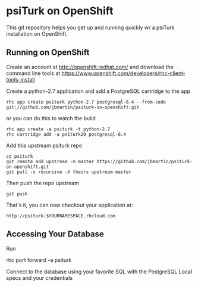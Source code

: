 psiTurk on OpenShift
====================

This git repository helps you get up and running quickly w/ a psiTurk installation
on OpenShift.


Running on OpenShift
--------------------

Create an account at http://openshift.redhat.com/ and download the command line tools at https://www.openshift.com/developers/rhc-client-tools-install

Create a python-2.7 application and add a PostgreSQL cartridge to the app

    rhc app create psiturk python-2.7 postgresql-8.4 --from-code git://github.com/jbmartin/psiturk-on-openshift.git

or you can do this to watch the build

    rhc app create -a psiturk -t python-2.7
    rhc cartridge add -a psiturk20 postgresql-8.4

Add this upstream psiturk repo

    cd psiturk
    git remote add upstream -m master https://github.com/jbmartin/psiturk-on-openshift.git
    git pull -s recursive -X theirs upstream master

Then push the repo upstream

    git push

That's it, you can now checkout your application at:

    http://psiturk-$YOURNAMESPACE.rhcloud.com


Accessing Your Database
-----------------------

Run

rhc port forward -a psiturk

Connect to the database using your favorite SQL with the PostgreSQL Local specs and your credentials
